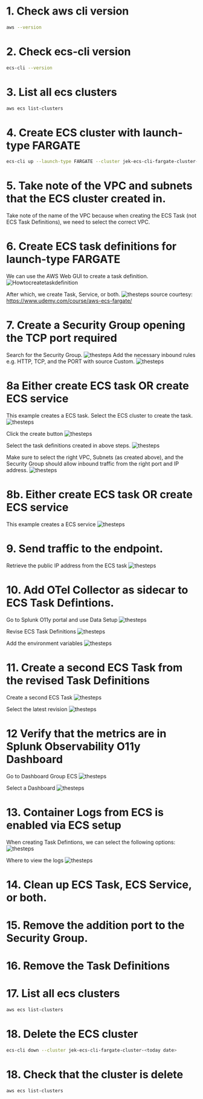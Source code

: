 

# 1. Check aws cli version
```bash
aws --version
```

# 2. Check ecs-cli version
```bash
ecs-cli --version
```

# 3. List all ecs clusters
```bash
aws ecs list-clusters
```

# 4. Create ECS cluster with launch-type FARGATE
```bash
ecs-cli up --launch-type FARGATE --cluster jek-ecs-cli-fargate-cluster-<today date>
```

# 5. Take note of the VPC and subnets that the ECS cluster created in.
Take note of the name of the VPC because when creating the ECS Task (not ECS Task Definitions), we need to select the correct VPC.

# 6. Create ECS task definitions for launch-type FARGATE
We can use the AWS Web GUI to create a task definition.
![Howtocreatetaskdefinition](how-to-create-task-definitions.png "How to create task definitions")

After which, we create Task, Service, or both.
![thesteps](the-steps-ecs.png "the steps ecs")
source courtesy: https://www.udemy.com/course/aws-ecs-fargate/

# 7. Create a Security Group opening the TCP port required
Search for the Security Group.
![thesteps](how-to-get-security-group.png "the steps ecs")
Add the necessary inbound rules e.g. HTTP, TCP, and the PORT with source Custom.
![thesteps](how-to-add-the-inbound-rule.png "the steps ecs")

# 8a Either create ECS task OR create ECS service
This example creates a ECS task.
Select the ECS cluster to create the task.
![thesteps](how-to-create-task.png "the steps ecs")

Click the create button
![thesteps](how-to-create-task-next.png "the steps ecs")

Select the task definitions created in above steps.
![thesteps](how-to-create-task-select-task-definitions.png "the steps ecs")

Make sure to select the right VPC, Subnets (as created above), and the Security Group should allow inbound traffic from the right port and IP address.
![thesteps](how-to-select-security-group.png "the steps ecs")

# 8b. Either create ECS task OR create ECS service
This example creates a ECS service
![thesteps](how-to-create-ecs-service.png "the steps ecs")

# 9. Send traffic to the endpoint.
Retrieve the public IP address from the ECS task
![thesteps](how-to-get-the-public-ip.png "the steps ecs")

# 10. Add OTel Collector as sidecar to ECS Task Defintions.
Go to Splunk O11y portal and use Data Setup
![thesteps](how-to-use-data-setup.png "the steps ecs")

Revise ECS Task Definitions
![thesteps](how-to-create-revision.png "the steps ecs")

Add the environment variables
![thesteps](how-to-add-environment-variables.png "the steps ecs")



# 11. Create a second ECS Task from the revised Task Definitions
Create a second ECS Task
![thesteps](how-to-create-task-after-revision.png "the steps ecs")

Select the latest revision
![thesteps](how-to-create-task-after-revision-next.png "the steps ecs")

# 12 Verify that the metrics are in Splunk Observability O11y Dashboard

Go to Dashboard Group ECS
![thesteps](how-to-verify-dashboard.png "the steps ecs")

Select a Dashboard
![thesteps](how-to-verify.png "the steps ecs")

# 13. Container Logs from ECS is enabled via ECS setup
When creating Task Defintions, we can select the following options:
![thesteps](how-to-send-logs.png "the steps ecs")

Where to view the logs
![thesteps](how-to-view-logs.png "the steps ecs")

# 14. Clean up ECS Task, ECS Service, or both.

# 15. Remove the addition port to the Security Group.

# 16. Remove the Task Definitions

# 17. List all ecs clusters
```bash
aws ecs list-clusters
```

# 18. Delete the ECS cluster
```bash
ecs-cli down --cluster jek-ecs-cli-fargate-cluster-<today date>
```

# 18.  Check that the cluster is delete
```bash
aws ecs list-clusters
```
